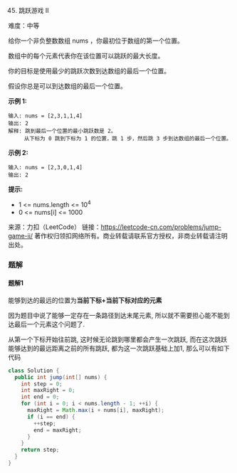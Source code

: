 45. 跳跃游戏 II

难度：中等

给你一个非负整数数组 nums ，你最初位于数组的第一个位置。

数组中的每个元素代表你在该位置可以跳跃的最大长度。

你的目标是使用最少的跳跃次数到达数组的最后一个位置。

假设你总是可以到达数组的最后一个位置。



**示例 1:**

```
输入: nums = [2,3,1,1,4]
输出: 2
解释: 跳到最后一个位置的最小跳跃数是 2。
     从下标为 0 跳到下标为 1 的位置，跳 1 步，然后跳 3 步到达数组的最后一个位置。

```


**示例 2:**

```
输入: nums = [2,3,0,1,4]
输出: 2

```


**提示:**

- 1 <= nums.length <= 10<sup>4</sup>
- 0 <= nums[i] <= 1000


来源：力扣（LeetCode）
链接：https://leetcode-cn.com/problems/jump-game-ii/
著作权归领扣网络所有。商业转载请联系官方授权，非商业转载请注明出处。

### 题解

#### 题解1

能够到达的最远的位置为**当前下标+当前下标对应的元素**

因为题目中说了能够一定存在一条路径到达末尾元素, 所以就不需要担心能不能到达最后一个元素这个问题了.

从第一个下标开始往前跳, 这时候无论跳到哪里都会产生一次跳跃, 而在这次跳跃能够达到的最远距离之前的所有跳跃, 都为这一次跳跃基础上加1, 那么可以有如下代码


```java
class Solution {
  public int jump(int[] nums) {
    int step = 0;
    int maxRight = 0;
    int end = 0;
    for (int i = 0; i < nums.length - 1; ++i) {
      maxRight = Math.max(i + nums[i], maxRight);
      if (i == end) {
        ++step;
        end = maxRight;
      }
    }
    return step;
  }
}
```
